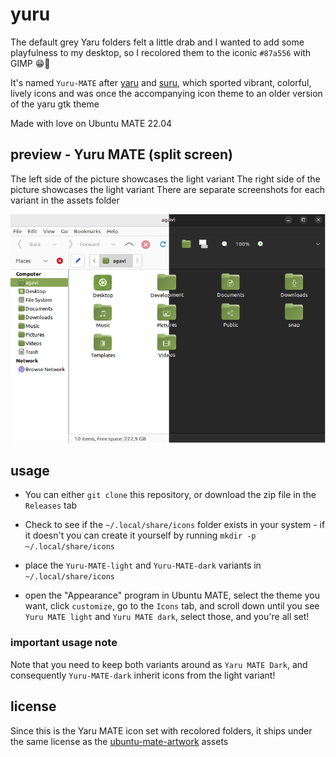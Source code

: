 # yuru 

The default grey Yaru folders felt a little drab and I wanted to add some playfulness to my desktop, so I recolored them to the iconic `#87a556` with GIMP 😁️🧉️

It's named `Yuru-MATE` after [yaru](https://github.com/ubuntu/yaru) and [suru](https://github.com/snwh/suru-icon-theme), which sported vibrant, colorful, lively icons and was once the accompanying icon theme to an older version of the yaru gtk theme


Made with love on Ubuntu MATE 22.04

## preview - Yuru MATE (split screen)
The left side of the picture showcases the light variant
The right side of the picture showcases the light variant
There are separate screenshots for each variant in the assets folder

![yuru MATE in action - split screen](./assets/yuru-mate-showcase.png)
## usage 

* You can either `git clone` this repository, or download the zip file in the `Releases` tab

* Check to see if the `~/.local/share/icons` folder exists in your system - if it doesn't you can create it yourself by running `mkdir -p ~/.local/share/icons`

* place the `Yuru-MATE-light` and `Yuru-MATE-dark` variants in `~/.local/share/icons`

* open the "Appearance" program in Ubuntu MATE, select the theme you want, click `customize`, go to the `Icons` tab, and scroll down until you see `Yuru MATE light` and `Yuru MATE dark`, select those, and you're all set!

### important usage note

Note that you need to keep both variants around as `Yaru MATE Dark`, and consequently `Yuru-MATE-dark` inherit icons from the light variant! 

## license 

Since this is the Yaru MATE icon set with recolored folders, it ships under the same license as the [ubuntu-mate-artwork](https://github.com/ubuntu-mate/ubuntu-mate-artwork/blob/master/COPYING) assets




